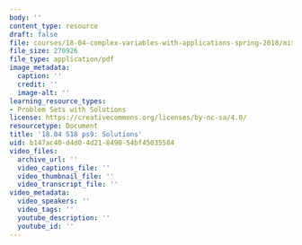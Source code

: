 ```yaml
---
body: ''
content_type: resource
draft: false
file: courses/18-04-complex-variables-with-applications-spring-2018/mit18_04_s18_pset09_sol.pdf
file_size: 270926
file_type: application/pdf
image_metadata:
  caption: ''
  credit: ''
  image-alt: ''
learning_resource_types:
- Problem Sets with Solutions
license: https://creativecommons.org/licenses/by-nc-sa/4.0/
resourcetype: Document
title: '18.04 S18 ps9: Solutions'
uid: b147ac40-d4d0-4d21-8490-54bf45035584
video_files:
  archive_url: ''
  video_captions_file: ''
  video_thumbnail_file: ''
  video_transcript_file: ''
video_metadata:
  video_speakers: ''
  video_tags: ''
  youtube_description: ''
  youtube_id: ''
---
```

